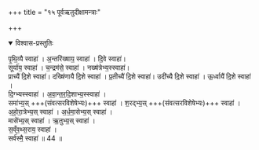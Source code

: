 +++
title = "१५ पूर्वऋतुदीक्षामन्त्राः"

+++

<details open><summary>विश्वास-प्रस्तुतिः</summary>

पृ॒थि॒व्यै स्वाहा॑ । अ॒न्तरि॑ख्षाय॒ स्वाहा॑ । दि॒वे स्वाहा॑।  
सूर्या॑य॒ स्वाहा॑ । च॒न्द्रम॑से॒ स्वाहा॑ । नख्ष॑त्रेभ्य॒स्स्वाहा॑।  
प्राच्यै॑ दि॒शे स्वाहा॑। दख्षि॑णायै दि॒शे स्वाहा॑ । प्र॒तीच्यै॑ दि॒शे स्वाहा॑। उदी॑च्यै दि॒शे स्वाहा॑ । ऊ॒र्ध्वायै॑ दि॒शे स्वाहा॑ ।  
दि॒ग्भ्यस्स्वाहा॑ । अ॒वा॒न्त॒र॒दि॒शाभ्य॒स्स्वाहा॑ ।  
समा॑भ्य॒स् +++(संवत्सरविशेषेभ्यः)+++ स्वाहा॑ । श॒रद्भ्य॒स् +++(संवत्सरविशेषेभ्यः)+++ स्वाहा॑ ।
अ॒हो॒रा॒त्रेभ्य॒स् स्वाहा॑ ।  अ॒र्ध॒मा॒सेभ्य॒स् स्वाहा॑ ।  
मासे॑भ्य॒स् स्वाहा॑ । ऋ॒तुभ्य॒स् स्वाहा॑ ।  
स॒व्ँव॒थ्स॒राय॒ स्वाहा॑ ।  
सर्व॑स्मै॒ स्वाहा॑ ॥ 44 ॥  
</details>



